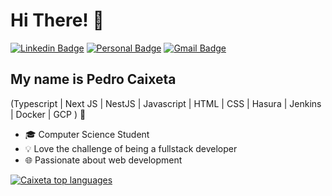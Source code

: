 
<h1>Hi There! 👋</h1>

[![Linkedin Badge](https://img.shields.io/badge/-LinkedIn-6633cc?style=flat-square&logo=Linkedin&logoColor=white&link=https://www.linkedin.com/in/pedro-caixeta-a60017197/)](https://www.linkedin.com/in/pedro-caixeta-a60017197/)
[![Personal Badge](https://img.shields.io/badge/-Website-6633cc?style=flat-square&logo=Me&logoColor=white&link=https://www.fernandakipper.com/)](https://fernandakipper.com/)
[![Gmail Badge](https://img.shields.io/badge/-pedro.mg.caixeta@gmail.com-6633cc?style=flat-square&logo=Gmail&logoColor=white&link=mailto:pedro.mg.caixeta@gmail.com)](mailto:pedro.mg.caixeta@gmail.com)

## My name is Pedro Caixeta
(Typescript | Next JS | NestJS | Javascript | HTML | CSS | Hasura | Jenkins | Docker | GCP ) 🚀
- 🎓 Computer Science Student
- 💡 Love the challenge of being a fullstack developer
- 🌐 Passionate about web development


<div align="left">
  
[![Caixeta top languages](my-github-readme-stats-q5p4ehekl-pcaixeto.vercel.app/api/top-langs/?username=pcaixeto&theme=dracula)](https://github.com/pcaixeto)
  
 </div>
